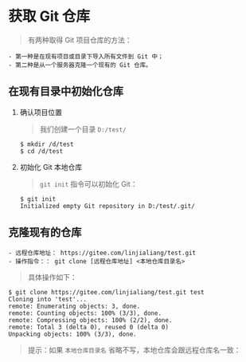 # 获取 Git 仓库

> 有两种取得 Git 项目仓库的方法：

```text
- 第一种是在现有项目或目录下导入所有文件到 Git 中；
- 第二种是从一个服务器克隆一个现有的 Git 仓库。
```

## 在现有目录中初始化仓库

1.  确认项目位置

    > 我们创建一个目录 `D:/test/`

    ```shell
    $ mkdir /d/test
    $ cd /d/test
    ```

2.  初始化 Git 本地仓库

    > `git init` 指令可以初始化 Git：

    ```shell
    $ git init
    Initialized empty Git repository in D:/test/.git/
    ```

## 克隆现有的仓库

```text
- 远程仓库地址： https://gitee.com/linjialiang/test.git
- 操作指令：： git clone [远程仓库地址] <本地仓库目录名>
```

> 具体操作如下：

```shell
$ git clone https://gitee.com/linjialiang/test.git test
Cloning into 'test'...
remote: Enumerating objects: 3, done.
remote: Counting objects: 100% (3/3), done.
remote: Compressing objects: 100% (2/2), done.
remote: Total 3 (delta 0), reused 0 (delta 0)
Unpacking objects: 100% (3/3), done.
```

> 提示：如果 `本地仓库目录名` 省略不写，本地仓库会跟远程仓库名一致：
